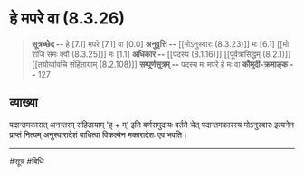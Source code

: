 # हे मपरे वा (8.3.26)
> **सूत्रच्छेद --** हे [7.1] मपरे [7.1] वा [0.0]
> **अनुवृत्ति --** [[मोऽनुस्वारः (8.3.23)]] मः [6.1] [[मो राजि समः क्वौ (8.3.25)]] मः [1.1]
> **अधिकार --** [[पदस्य (8.1.16)]] [[पूर्वत्रासिद्धम् (8.2.1)]] [[तयोर्य्वावचि संहितायाम्  (8.2.108)]]
> **सम्पूर्णसूत्रम् --** पदस्य मः मपरे हे मः वा
> **कौमुदी-क्रमाङ्क --** 127

## व्याख्या

पदान्तमकारात् अनन्तरम् संहितायाम् 'ह् + म्' इति वर्णसमुदायः वर्तते चेत् पदान्तमकारस्य मोऽनुस्वारः इत्यनेन प्राप्तं नित्यम् अनुस्वारादेशं बाधित्वा विकल्पेन मकारादेशः एव भवति।

---
#सूत्र #विधि 